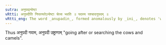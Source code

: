 ```yaml
---
sutra: अनुपद्यन्वेष्टा
vRtti: अनुपदीति निपात्यतेऽन्वेष्टा चेत्स भवति ॥ पदस्य पश्चादनुपदम् ॥
vRtti_eng: The word _anupadin_, formed anomalously by _ini_, denotes 'who goes after, who searches'.
---
```

Thus अनुपदी गवाम, अनुपदी उष्ट्राणाम् "going after or searching the cows and camels".

